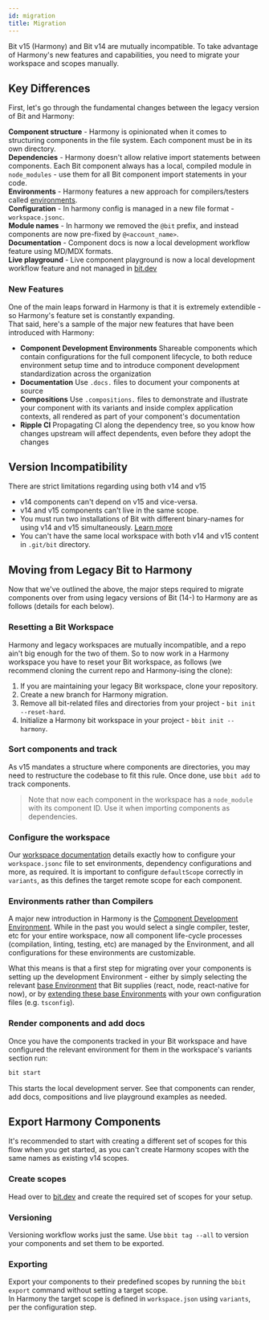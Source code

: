 ```yaml
---
id: migration
title: Migration
---
```


Bit v15 (Harmony) and Bit v14 are mutually incompatible. To take advantage of Harmony's new features and capabilities, you need to migrate your workspace and scopes manually.

## Key Differences

First, let's go through the fundamental changes between the legacy version of Bit and Harmony:

**Component structure** - Harmony is opinionated when it comes to structuring components in the file system. Each component must be in its own directory.  
**Dependencies** - Harmony doesn't allow relative import statements between components. Each Bit component always has a local, compiled module in `node_modules` - use them for all Bit component import statements in your code.  
**Environments** - Harmony features a new approach for compilers/testers called [environments](building-with-bit/environments).  
**Configuration** - In harmony config is managed in a new file format - `workspace.jsonc`.  
**Module names** - In harmony we removed the `@bit` prefix, and instead components are now pre-fixed by `@<account_name>`.  
**Documentation** - Component docs is now a local development workflow feature using MD/MDX formats.  
**Live playground** - Live component playground is now a local development workflow feature and not managed in [bit.dev](https://bit.dev)

### New Features

One of the main leaps forward in Harmony is that it is extremely extendible - so Harmony's feature set is constantly expanding.  
That said, here's a sample of the major new features that have been introduced with Harmony:

- **Component Development Environments** Shareable components which contain configurations for the full component lifecycle, to both reduce environment setup time and to introduce component development standardization across the organization
- **Documentation** Use `.docs.` files to document your components at source
- **Compositions** Use `.compositions.` files to demonstrate and illustrate your component with its variants and inside complex application contexts, all rendered as part of your component's documentation
- **Ripple CI** Propagating CI along the dependency tree, so you know how changes upstream will affect dependents, even before they adopt the changes

## Version Incompatibility

There are strict limitations regarding using both v14 and v15

- v14 components can't depend on v15 and vice-versa.
- v14 and v15 components can't live in the same scope.
- You must run two installations of Bit with different binary-names for using v14 and v15 simultaneously. [Learn more](/reference/using-bvm#using-v15-and-v14)
- You can't have the same local workspace with both v14 and v15 content in `.git/bit` directory.

## Moving from Legacy Bit to Harmony

Now that we've outlined the above, the major steps required to migrate components over from using legacy versions of Bit (14-) to Harmony are as follows (details for each below).

### Resetting a Bit Workspace

Harmony and legacy workspaces are mutually incompatible, and a repo ain't big enough for the two of them. So to now work in a Harmony workspace you have to reset your Bit workspace, as follows (we recommend cloning the current repo and Harmony-ising the clone):

1. If you are maintaining your legacy Bit workspace, clone your repository.
1. Create a new branch for Harmony migration.
1. Remove all bit-related files and directories from your project - `bit init --reset-hard`.
1. Initialize a Harmony bit workspace in your project - `bbit init --harmony`.

### Sort components and track

As v15 mandates a structure where components are directories, you may need to restructure the codebase to fit this rule. Once done, use `bbit add` to track components.

> Note that now each component in the workspace has a `node_module` with its component ID. Use it when importing components as dependencies.

### Configure the workspace

Our [workspace documentation](/building-with-bit/manage-workspace) details exactly how to configure your `workspace.jsonc` file to set environments, dependency configurations and more, as required. It is important to configure `defaultScope` correctly in `variants`, as this defines the target remote scope for each component.

### Environments rather than Compilers

A major new introduction in Harmony is the [Component Development Environment](/building-with-bit/environments). While in the past you would select a single compiler, tester, etc for your entire workspace, now all component life-cycle processes (compilation, linting, testing, etc) are managed by the Environment, and all configurations for these environments are customizable.

What this means is that a first step for migrating over your components is setting up the development Environment - either by simply selecting the relevant [base Environment](/building-with-bit/environments#pre-built-environments) that Bit supplies (react, node, react-native for now), or by [extending these base Environments](/building-with-bit/environments#customizing-environments) with your own configuration files (e.g. `tsconfig`).

### Render components and add docs

Once you have the components tracked in your Bit workspace and have configured the relevant environment for them in the workspace's variants section run:

```sh
bit start
```

This starts the local development server. See that components can render, add docs, compositions and live playground examples as needed.

## Export Harmony Components

It's recommended to start with creating a different set of scopes for this flow when you get started, as you can't create Harmony scopes with the same names as existing v14 scopes.

### Create scopes

Head over to [bit.dev](https://bit.dev) and create the required set of scopes for your setup.

### Versioning

Versioning workflow works just the same. Use `bbit tag --all` to version your components and set them to be exported.

### Exporting

Export your components to their predefined scopes by running the `bbit export` command without setting a target scope.  
In Harmony the target scope is defined in `workspace.json` using `variants`, per the configuration step.
